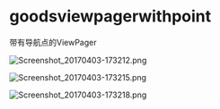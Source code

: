 # goodsviewpagerwithpoint
带有导航点的ViewPager


![Screenshot_20170403-173212.png](C:\Users\Administrator\Desktop\Screenshot_20170403-173212.png)

![Screenshot_20170403-173215.png](C:\Users\Administrator\Desktop\Screenshot_20170403-173215.png)

![Screenshot_20170403-173218.png](C:\Users\Administrator\Desktop\Screenshot_20170403-173218.png)
